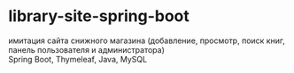 # library-site-spring-boot
имитация сайта снижного магазина (добавление, просмотр, поиск книг, панель пользователя и администратора)<br>
Spring Boot, Thymeleaf, Java, MySQL
